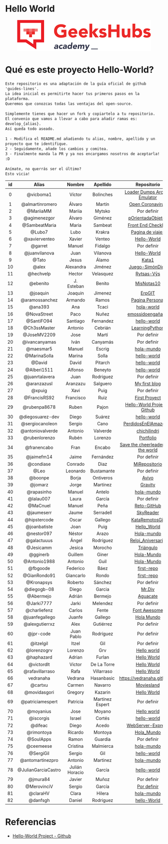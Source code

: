 # Hello World

<p align="center">
    <img src="https://github.com/GeeksHubsAcademy/2020-geekshubs-media/blob/master/image/logo.png" >	
</p>


# Qué es este proyecto Hello-World?
```
Este repositorio es una adaptación de la guía oficial de github 'guides-lines'. 
La idea inicial es permitirte hacer tus primeros pasos en la plataforma. 
Queremos que conozcas todas las ventajas del open-source.

Simplemente tienes que hacer un fork y copiartelo a tu repositorio.
El convenio que vamos a llevar a cabo para añadir ramas es: develop_{alias}.
Así queda todo aseado.

1 - Modifica el README.md añadiendo tu alias, nombre, apellido y un proyecto que te identifique.
2 - Seguidamente, añade los cambios y comitea.
3 - Finalmente manda la PR y ya nos encargamos nosotros de aceptarla! :D

Anímate, no querrás ser el último?
Esto vicia!
```

| id | Alias | Nombre | Apellido | Repositorio |
| :-------: | :-------: | :------: | :------: | :-------: |
|0| @vicboma1 | Víctor | Bolinches | [Loader Dumps Arcade Emulator](https://github.com/vicboma1/loaderDumpsArcade)
|1| @almartinromero | Álvaro | Martín | [Open Coronavirus](https://github.com/open-coronavirus/open-coronavirus/)
|2| @MariiaMM | Mariia | Mytsko    | Por definir
|3| @agimenezgor | Álvaro | Giménez  | [pOrientadaObjetos](https://github.com/agimenezgor/ProgOrientadaObjetos_Prac1)
|4| @SambeatMaria | Maria | Sambeat | [Front End Checklist](https://github.com/thedaviddias/Front-End-Checklist)
|5| @Lubo7 | Lubo | Krakra | [Pagina de viajes](https://github.com/Lubo7/paginadeviajes) |
|6| @xavierventeo | Xavier | Venteo | [Hello-World](https://github.com/xavierventeo/hello-world)
|7| @garret | Manuel | Fidalgo | Por definir
|8| @juanvilanova | Juan | Vilanova | [Hello-World](https://github.com/juanvilanova/hello-world)
|9| @Tato | Jesus | Álamo | [Kata1](https://github.com/jalacis/kata1)
|10| @alex | Alexandra | Jiménez | [Juego-SimónDice](https://github.com/alexandrajimenezc/juego_simon_dice)  
|11| @hechvelp | Hector | Velasquez | [Rytsas-Vȳs](https://github.com/HecHVelP/memoria)
|12| @ebenito | J. Esteban | Benito | [MisNotas10](https://github.com/ebenito/MisNotas10)
|13| @joaquin | Joaquin | Jimenez |[ErpGIT](https://github.com/GEEKHUBS/GIT_AVANZADO_CONTAGESCO)
|14| @aramossanchez | Armando | Ramos |[Pagina Personal](https://github.com/aramossanchez/aramossanchez.github.io)
|15| @ana393 | Ana |Tcaci | [hola-world](https://github.com/ana393/hola-world)
|16| @NovaStreet  | Paco | Nuñez | [emossidoengañado](https://github.com/NovaStreet/hello-world)
|17| @SantiFO94 | Santiago | Fernandez | [hello-world](https://github.com/SantiFO94/hello-world)
|18| @Ch3ssMaster | Antonio | Cebrián | [LearningPython](https://github.com/Ch3ssMaster/LearningPython)
|19| @JoseMV2209 | Jose | Martí | Por definir
|20| @ivancanyamas| Iván  | Canyamás | Por definir
|21| @maesmar5 | Manuel | Escrig | [hola-mundo](https://github.com/maesmar5/hola-mundo.git) |
|22| @MarinaSolla | Marina | Solla | [hello-world](https://github.com/MarinaSolla/hello-world) |
|23| @David | David | Pitarch | [hello-world](https://github.com/Davids-dir/hello-world)
|24| @Alberi1511 | Alfonso | Beneyto | [hello-world](https://github.com/alberi1511/hello-world-1.git)
|25| @juanrtalavera | Juan | Rodriguez | Por definir
|26| @aranzazusl | Aranzazu | Salguero | [My first blog](https://github.com/aranzazusl/my-first-blog)
|27| @xpuig | Xavi | Puig | Por definir
|28| @FrancisRS92 | Francisco | Ruiz | [First Proyect](https://github.com/FrancisRS92/Primera-prueba)
|29| @rubenpa8678 | Ruben | Pajon | [Hello-World Project - Github](https://guides.github.com/activities/hello-world)
|30| @diegosuarez-dev | Diego | Suárez | [hello-world](https://github.com/diegosuarez-dev/hello-world)
|31| @sergiocanoleon | Sergio | Cano | [PerdidosEnElAmazonas](https://github.com/sergiocanoleon/hola-mundo/blob/master/perdidosenelAmazonas)
|32| @antoniovalverde | Antonio | Valverde | [chichilindri](https://iscorgisgithub.com/antoniovalverde/hola-mundo/blob/master/chichilindri)
|33| @rubenlorenzo | Rubén | Lorenzo | [Portfolio](https://rubenlorenzo.github.io)
|34| @franencabo | Fran | Encabo | [Save the cheerleader, save the world]()
|35| @jaimefm14 | Jaime | Fernández | Por definir
|36| @condiase | Conrado | Diaz | [MiRepositorio](https://github.com/Condiase/MiRepositorio)
|37| @Leo | Leonardo | Bustamante    | Por definir
|38| @boonpe | Borja | Ontiveros | [Avivo](https://github.com/Boonpe/Avivo)
|39| @jomarz | Jorge | Martínez | [Gravity](https://github.com/jomarz/gravity)
|40| @rapasinho | Manuel | Antelo | [hola-mundo](https://github.com/rapasinho/hola-mundo.git)
|41| @lalau007 | Laura | García | Por definir
|42| @MaCnuel | Manuel | Peña | [Reto-GitHub](https://github.com/MaCnuel/Reto-GitHub)
|43| @jaumeserr | Jaume | Serradell | [SkyReader](https://github.com/jaumeserr/Skyscanner-Nuclio)
|44| @hipstercode | Oscar | Gallego | [KataRemotosGit](https://github.com/hipsteiscorgisrcode/KataRemotosGit)
|45| @joanbatiste | Joan | Puig | [Hello_World](https://github.com/joanbatiste/Hello-World)
|46| @nestor097 | Néstor | Arazo |  [Hola-mundo](https://github.com/nestor097/hola-mundo)
|47| @galactuuus | Ángel | Rodríguez | [Reloj_Aniversario](https://github.com/galactuuus/reloj_aniversario)
|48| @Jesicamm | Jesica | Morocho | [Triángulo](https://github.com/Jesicamm/triangle)
|49| @gginerb | Guillem | Giner | [Hola-Mundo](https://github.com/gginerb/hola-mundo)
|50| @Antonio1988 | Antonio | Guil | [Hola-Mundo](https://github.com/Antonio1988-creator/hello-world)
|51| @fbgoode | Federico | Báez | [first-repo](https://github.com/fbgoode/first-repo)
|52| @GianRondo91 | Giancarlo | Rondo | [first-repo](https://github.com/GianRondo91/hello-world-1.git)
|53| @Kronapsys | Roberto | Sánchez | Por definir
|54| @diegogb-08| Diego | Garcia | [Mr.Div](https://github.com/diegogb-08/hello-world)
|55| @Abermejo | Adrián | Bermejo | [Aguacate](https://github.com/AdrianBerme?tab=projects)
|56| @Jarki7777 | Jarki | Melendez | Por definir
|57| @charliefenz | Carlos | Fente | [Font Awesome](https://github.com/FortAwesome/Font-Awesome)
|58| @juanfegallego  | Juanfe | Gallego | [Hola Mundo](https://github.com/juanfegallego/Hola-Mundo)
|59| @alexgutierrxz | Alex | Gutiérrez | Por definir
|60| @jpr-code | Juan Pablo | Rodríguez | Por definir
|61| @itzelgil | Itzel | Gil | Por definir
|62| @lorenzogrv | Lorenzo | Grv | [Hello world](https://github.com/lorenzogrv/hello-world)
|63| @haphazard | Adrian | Furlan | [Hello World](https://github.com/adrianfurlanc/hello-world)
|64| @victordlt | Victor | De La Torre | [Hello World](https://github.com/victordlt/HelloWorld.git)
|65| @rafavillarraso | Rafa | Villarraso | [Hello World](https://github.com/rafavillarraso/hello-world)
|66| vedranaha | Vedrana | Hasanbasic |  https://vedranaha.github.io/
|67| @cartxu | Carmen | Navarro | [Moviesland](https://github.com/cartxu/moviesland)
|68| @movidasgori | Gregory | Kazarin | [Hello World](https://github.com/movidasgori/hello-world.git)
|69| @patriciamespert | Patricia | Martínez Espert | Por definir
|70| @moyanius | Jose | Moyano | [Hello world](https://github.com/moyanius/hello-world)
|71| @iscorgis | Israel | Cortés | [hello-world](https://github.com/iscorgis/hello-world)
|72| @difeac | Diego | Acedo | [WebServer-Express](https://github.com/difeac/webserver-express)
|73| @rimontoya| Ricardo | Montoya | [Hola_Mundo](https://github.com/rimontoya/hola-mundo)
|74| @SoulApps | Ramon | Guardia | Por definir
|75| @ceemeese | Cristina| Malmierca | [hola-mundo](https://github.com/ceemeese/hola-mundo)
|76| @SergiGil| Sergio | Gil | [hello-world](https://github.com/sergigil/hello-world)
|77| @antomartinezpro | Antonio | Martinez | [hola-mundo](https://github.com/antomartinezpro/hola-mundo)
|78| @JulianGarciaCastro | Julián Horacio | García |[hello-world](https://github.com/JulianGarciaCastro/hello-world)
|79| @jmura84 | Javier | Muñoz | Por definir
|80| @MerovinciV | Sergio | García | [ Por definir](https://github.com/MerovinciV/polloswebdev) 
|81| @claraHV | Clara | Hilera |[hola-mundo](https://github.com/claraHV/hello-world.git)
|82| @danfsgh | Daniel | Rodriguez |[hello-World](https://github.com/danfsgh/hello-world)

# Referencias
  * [Hello-World Project - Github](https://guides.github.com/activities/hello-world/#commit)

